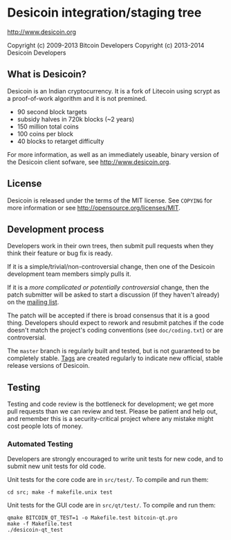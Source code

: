 Desicoin integration/staging tree
================================

http://www.desicoin.org

Copyright (c) 2009-2013 Bitcoin Developers
Copyright (c) 2013-2014 Desicoin Developers

What is Desicoin?
----------------

Desicoin is an Indian cryptocurrency.
It is a fork of Litecoin using scrypt as a proof-of-work algorithm and it is not premined.
 - 90 second block targets
 - subsidy halves in 720k blocks (~2 years)
 - 150 million total coins
 - 100 coins per block
 - 40 blocks to retarget difficulty

For more information, as well as an immediately useable, binary version of
the Desicoin client sofware, see http://www.desicoin.org.

License
-------

Desicoin is released under the terms of the MIT license. See `COPYING` for more
information or see http://opensource.org/licenses/MIT.

Development process
-------------------

Developers work in their own trees, then submit pull requests when they think
their feature or bug fix is ready.

If it is a simple/trivial/non-controversial change, then one of the Desicoin
development team members simply pulls it.

If it is a *more complicated or potentially controversial* change, then the patch
submitter will be asked to start a discussion (if they haven't already) on the
[mailing list](http://sourceforge.net/mailarchive/forum.php?forum_name=bitcoin-development).

The patch will be accepted if there is broad consensus that it is a good thing.
Developers should expect to rework and resubmit patches if the code doesn't
match the project's coding conventions (see `doc/coding.txt`) or are
controversial.

The `master` branch is regularly built and tested, but is not guaranteed to be
completely stable. [Tags](https://github.com/bitcoin/bitcoin/tags) are created
regularly to indicate new official, stable release versions of Desicoin.

Testing
-------

Testing and code review is the bottleneck for development; we get more pull
requests than we can review and test. Please be patient and help out, and
remember this is a security-critical project where any mistake might cost people
lots of money.

### Automated Testing

Developers are strongly encouraged to write unit tests for new code, and to
submit new unit tests for old code.

Unit tests for the core code are in `src/test/`. To compile and run them:

    cd src; make -f makefile.unix test

Unit tests for the GUI code are in `src/qt/test/`. To compile and run them:

    qmake BITCOIN_QT_TEST=1 -o Makefile.test bitcoin-qt.pro
    make -f Makefile.test
    ./desicoin-qt_test

